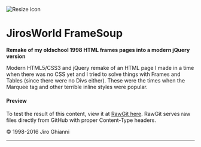 ![Resize icon][1]
# JirosWorld FrameSoup 

**Remake of my oldschool 1998 HTML frames pages into a modern jQuery version**

Modern HTML5/CSS3 and jQuery remake of an HTML page I made in a time when there was no CSS yet and I tried to solve things with Frames and Tables (since there were no Divs either). These were the times when the Marquee tag and other terrible inline styles were popular.

#### Preview

To test the result of this content, view it at [RawGit here](https://cdn.rawgit.com/jolarti/FrameSoup/master/framesoup.html). RawGit serves raw files directly from GitHub with proper Content-Type headers.

&copy; 1998-2016 Jiro Ghianni  

---

[1]: http://www.jirosworld.com/wp/wp-content/uploads/2016/04/Screen-shot-2016-04-08-at-4.19.06-PM.png "Logo"